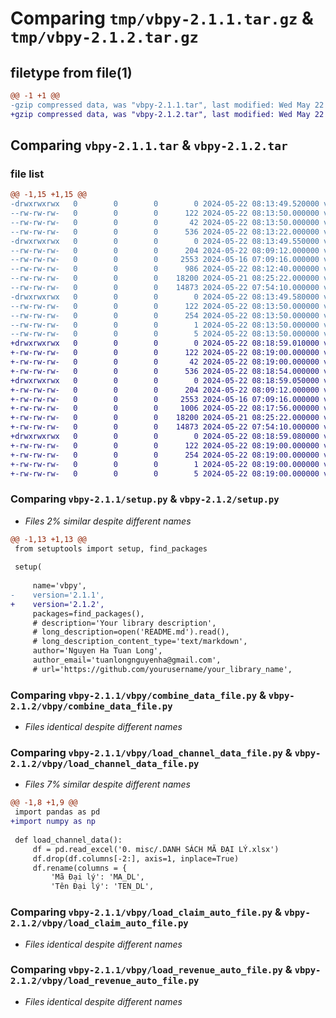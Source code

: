 # Comparing `tmp/vbpy-2.1.1.tar.gz` & `tmp/vbpy-2.1.2.tar.gz`

## filetype from file(1)

```diff
@@ -1 +1 @@
-gzip compressed data, was "vbpy-2.1.1.tar", last modified: Wed May 22 08:13:49 2024, max compression
+gzip compressed data, was "vbpy-2.1.2.tar", last modified: Wed May 22 08:18:59 2024, max compression
```

## Comparing `vbpy-2.1.1.tar` & `vbpy-2.1.2.tar`

### file list

```diff
@@ -1,15 +1,15 @@
-drwxrwxrwx   0        0        0        0 2024-05-22 08:13:49.520000 vbpy-2.1.1/
--rw-rw-rw-   0        0        0      122 2024-05-22 08:13:50.000000 vbpy-2.1.1/PKG-INFO
--rw-rw-rw-   0        0        0       42 2024-05-22 08:13:50.000000 vbpy-2.1.1/setup.cfg
--rw-rw-rw-   0        0        0      536 2024-05-22 08:13:22.000000 vbpy-2.1.1/setup.py
-drwxrwxrwx   0        0        0        0 2024-05-22 08:13:49.550000 vbpy-2.1.1/vbpy/
--rw-rw-rw-   0        0        0      204 2024-05-22 08:09:12.000000 vbpy-2.1.1/vbpy/__init__.py
--rw-rw-rw-   0        0        0     2553 2024-05-16 07:09:16.000000 vbpy-2.1.1/vbpy/combine_data_file.py
--rw-rw-rw-   0        0        0      986 2024-05-22 08:12:40.000000 vbpy-2.1.1/vbpy/load_channel_data_file.py
--rw-rw-rw-   0        0        0    18200 2024-05-21 08:25:22.000000 vbpy-2.1.1/vbpy/load_claim_auto_file.py
--rw-rw-rw-   0        0        0    14873 2024-05-22 07:54:10.000000 vbpy-2.1.1/vbpy/load_revenue_auto_file.py
-drwxrwxrwx   0        0        0        0 2024-05-22 08:13:49.580000 vbpy-2.1.1/vbpy.egg-info/
--rw-rw-rw-   0        0        0      122 2024-05-22 08:13:50.000000 vbpy-2.1.1/vbpy.egg-info/PKG-INFO
--rw-rw-rw-   0        0        0      254 2024-05-22 08:13:50.000000 vbpy-2.1.1/vbpy.egg-info/SOURCES.txt
--rw-rw-rw-   0        0        0        1 2024-05-22 08:13:50.000000 vbpy-2.1.1/vbpy.egg-info/dependency_links.txt
--rw-rw-rw-   0        0        0        5 2024-05-22 08:13:50.000000 vbpy-2.1.1/vbpy.egg-info/top_level.txt
+drwxrwxrwx   0        0        0        0 2024-05-22 08:18:59.010000 vbpy-2.1.2/
+-rw-rw-rw-   0        0        0      122 2024-05-22 08:19:00.000000 vbpy-2.1.2/PKG-INFO
+-rw-rw-rw-   0        0        0       42 2024-05-22 08:19:00.000000 vbpy-2.1.2/setup.cfg
+-rw-rw-rw-   0        0        0      536 2024-05-22 08:18:54.000000 vbpy-2.1.2/setup.py
+drwxrwxrwx   0        0        0        0 2024-05-22 08:18:59.050000 vbpy-2.1.2/vbpy/
+-rw-rw-rw-   0        0        0      204 2024-05-22 08:09:12.000000 vbpy-2.1.2/vbpy/__init__.py
+-rw-rw-rw-   0        0        0     2553 2024-05-16 07:09:16.000000 vbpy-2.1.2/vbpy/combine_data_file.py
+-rw-rw-rw-   0        0        0     1006 2024-05-22 08:17:56.000000 vbpy-2.1.2/vbpy/load_channel_data_file.py
+-rw-rw-rw-   0        0        0    18200 2024-05-21 08:25:22.000000 vbpy-2.1.2/vbpy/load_claim_auto_file.py
+-rw-rw-rw-   0        0        0    14873 2024-05-22 07:54:10.000000 vbpy-2.1.2/vbpy/load_revenue_auto_file.py
+drwxrwxrwx   0        0        0        0 2024-05-22 08:18:59.080000 vbpy-2.1.2/vbpy.egg-info/
+-rw-rw-rw-   0        0        0      122 2024-05-22 08:19:00.000000 vbpy-2.1.2/vbpy.egg-info/PKG-INFO
+-rw-rw-rw-   0        0        0      254 2024-05-22 08:19:00.000000 vbpy-2.1.2/vbpy.egg-info/SOURCES.txt
+-rw-rw-rw-   0        0        0        1 2024-05-22 08:19:00.000000 vbpy-2.1.2/vbpy.egg-info/dependency_links.txt
+-rw-rw-rw-   0        0        0        5 2024-05-22 08:19:00.000000 vbpy-2.1.2/vbpy.egg-info/top_level.txt
```

### Comparing `vbpy-2.1.1/setup.py` & `vbpy-2.1.2/setup.py`

 * *Files 2% similar despite different names*

```diff
@@ -1,13 +1,13 @@
 from setuptools import setup, find_packages
 
 setup(
     
     name='vbpy',
-    version='2.1.1',
+    version='2.1.2',
     packages=find_packages(),
     # description='Your library description',
     # long_description=open('README.md').read(),
     # long_description_content_type='text/markdown',
     author='Nguyen Ha Tuan Long',
     author_email='tuanlongnguyenha@gmail.com',
     # url='https://github.com/yourusername/your_library_name',
```

### Comparing `vbpy-2.1.1/vbpy/combine_data_file.py` & `vbpy-2.1.2/vbpy/combine_data_file.py`

 * *Files identical despite different names*

### Comparing `vbpy-2.1.1/vbpy/load_channel_data_file.py` & `vbpy-2.1.2/vbpy/load_channel_data_file.py`

 * *Files 7% similar despite different names*

```diff
@@ -1,8 +1,9 @@
 import pandas as pd
+import numpy as np
 
 def load_channel_data():
     df = pd.read_excel('0. misc/.DANH SÁCH MÃ ĐẠI LÝ.xlsx')
     df.drop(df.columns[-2:], axis=1, inplace=True)
     df.rename(columns = {
         'Mã Đại lý': 'MA_DL',
         'Tên Đại lý': 'TEN_DL',
```

### Comparing `vbpy-2.1.1/vbpy/load_claim_auto_file.py` & `vbpy-2.1.2/vbpy/load_claim_auto_file.py`

 * *Files identical despite different names*

### Comparing `vbpy-2.1.1/vbpy/load_revenue_auto_file.py` & `vbpy-2.1.2/vbpy/load_revenue_auto_file.py`

 * *Files identical despite different names*

